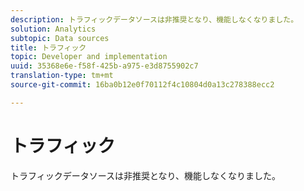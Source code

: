 ```yaml
---
description: トラフィックデータソースは非推奨となり、機能しなくなりました。
solution: Analytics
subtopic: Data sources
title: トラフィック
topic: Developer and implementation
uuid: 35368e6e-f58f-425b-a975-e3d8755902c7
translation-type: tm+mt
source-git-commit: 16ba0b12e0f70112f4c10804d0a13c278388ecc2

---
```



# トラフィック

トラフィックデータソースは非推奨となり、機能しなくなりました。
